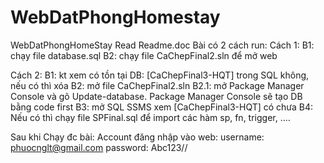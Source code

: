 # WebDatPhongHomestay
WebDatPhongHomeStay
Read Readme.doc
Bài có 2 cách run:
Cách 1: 
	B1: chạy file database.sql 
	B2: chạy file CaChepFinal2.sln để mở web

Cách 2: 
	B1:  kt xem có tồn tại DB: [CaChepFinal3-HQT] trong SQL không, nếu có thì xóa
	B2:  mở file CaChepFinal2.sln 
		B2.1: mở Package Manager Console và gõ Update-database. Package Manager 			Console sẽ tạo DB bằng code first
B3: mở SQL SSMS xem  [CaChepFinal3-HQT] có chưa
B4:  Nếu có thì chạy file SPFinal.sql để import các hàm sp, fn, trigger, ….


Sau khi Chạy đc bài: 
Account đăng nhập vào web: 
username:  phuocnglt@gmail.com
password:  Abc123//
